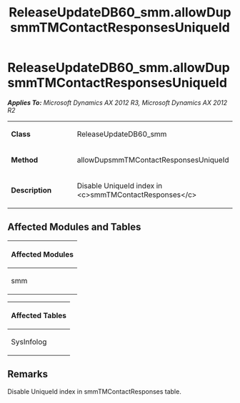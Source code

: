 ﻿---
title: ReleaseUpdateDB60_smm.allowDupsmmTMContactResponsesUniqueId
TOCTitle: ReleaseUpdateDB60_smm.allowDupsmmTMContactResponsesUniqueId
ms:assetid: 189b6057-c564-613f-5542-e7af82c2424c
ms:mtpsurl: https://msdn.microsoft.com/en-us/library/JJ718610(v=AX.60)
ms:contentKeyID: 49706894
ms.date: 05/18/2015
mtps_version: v=AX.60
---

# ReleaseUpdateDB60\_smm.allowDupsmmTMContactResponsesUniqueId 


_**Applies To:** Microsoft Dynamics AX 2012 R3, Microsoft Dynamics AX 2012 R2_

<table>
<colgroup>
<col style="width: 50%" />
<col style="width: 50%" />
</colgroup>
<tbody>
<tr class="odd">
<td><p><strong>Class</strong></p></td>
<td><p>ReleaseUpdateDB60_smm</p></td>
</tr>
<tr class="even">
<td><p><strong>Method</strong></p></td>
<td><p>allowDupsmmTMContactResponsesUniqueId</p></td>
</tr>
<tr class="odd">
<td><p><strong>Description</strong></p></td>
<td><p>Disable UniqueId index in &lt;c&gt;smmTMContactResponses&lt;/c&gt;</p></td>
</tr>
</tbody>
</table>


## Affected Modules and Tables

<table>
<colgroup>
<col style="width: 100%" />
</colgroup>
<thead>
<tr class="header">
<th><p>Affected Modules</p></th>
</tr>
</thead>
<tbody>
<tr class="odd">
<td><p>smm</p></td>
</tr>
</tbody>
</table>


<table>
<colgroup>
<col style="width: 100%" />
</colgroup>
<thead>
<tr class="header">
<th><p>Affected Tables</p></th>
</tr>
</thead>
<tbody>
<tr class="odd">
<td><p>SysInfolog</p></td>
</tr>
</tbody>
</table>


## Remarks

Disable UniqueId index in smmTMContactResponses table.

  


